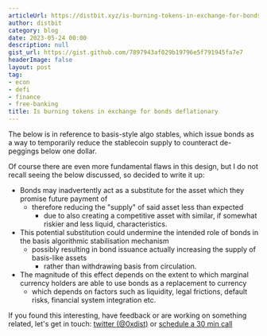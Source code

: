 ```yaml
---
articleUrl: https://distbit.xyz/is-burning-tokens-in-exchange-for-bonds-actually-deflationary
author: distbit
category: blog
date: 2023-05-24 00:00
description: null
gist_url: https://gist.github.com/7897943af029b19796e5f791945fa7e7
headerImage: false
layout: post
tag:
- econ
- defi
- finance
- free-banking
title: Is burning tokens in exchange for bonds deflationary
---
```






The below is in reference to basis-style algo stables, which issue bonds as a way to temporarily reduce the stablecoin supply to counteract de-peggings below one dollar.  

Of course there are even more fundamental flaws in this design, but I do not recall seeing the below discussed, so decided to write it up:  

- Bonds may inadvertently act as a substitute for the asset which they promise future payment of  
	- therefore reducing the "supply" of said asset less than expected  
		- due to also creating a competitive asset with similar, if somewhat riskier and less liquid, characteristics.  
- This potential substitution could undermine the intended role of bonds in the basis algorithmic stabilisation mechanism  
	- possibly resulting in bond issuance actually increasing the supply of basis-like assets  
		- rather than withdrawing basis from circulation.  
- The magnitude of this effect depends on the extent to which marginal currency holders are able to use bonds as a replacement to currency  
	- which depends on factors such as liquidity, legal frictions, default risks, financial system integration etc.  



If you found this interesting, have feedback or are working on something related, let's get in touch: [twitter (@0xdist)](https://twitter.com/0xdist) or [schedule a 30 min call](https://cal.com/distbit/30min)